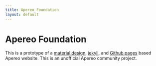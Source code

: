 ```yaml
---
title: Apereo Foundation
layout: default
---
```


# Apereo Foundation

This is a prototype of a [material design](https://material.io/design/), [jekyll](https://jekyllrb.com/), and [Github pages](https://pages.github.com/) based Apereo website.
This is an unofficial Apereo community project.
